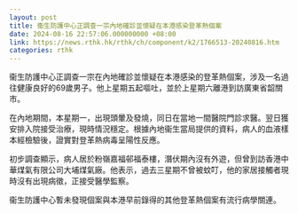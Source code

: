 ```yaml
---
layout: post
title: 衞生防護中心正調查一宗內地確診並懷疑在本港感染登革熱個案
date: 2024-08-16 22:57:06.000000000 +08:00
link: https://news.rthk.hk/rthk/ch/component/k2/1766513-20240816.htm
categories: rthk
---
```


衞生防護中心正調查一宗在內地確診並懷疑在本港感染的登革熱個案，涉及一名過往健康良好的69歲男子。他上星期五起嘔吐，並於上星期六離港到訪廣東省韶關市。

在內地期間，本星期一，出現頭暈及發燒，同日在當地一間醫院門診求醫。翌日獲安排入院接受治療，現時情況穩定。根據內地衞生當局提供的資料，病人的血液樣本經檢驗後，證實對登革熱病毒呈陽性反應。

初步調查顯示，病人居於粉嶺嘉福邨福泰樓，潛伏期內沒有外遊，但曾到訪香港中華煤氣有限公司大埔煤氣廠。他表示，過去三星期不曾被蚊叮，他的家居接觸者現時沒有出現病徵，正接受醫學監察。

衞生防護中心暫未發現個案與本港早前錄得的其他登革熱個案有流行病學關連。
